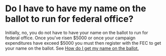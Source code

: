 # Do I have to have my name on the ballot to run for federal office? #
Initially, no, you do not have to have your name on the ballot to run for 
federal office. Once you've risen $5000 or once your campaign expenditures
have exceed $5000 you must then register with the FEC to get your name on the 
ballot. See [How do I get my name on the ballot.][1]

[1]: /help/campaigns/how_to_get_on_the_ballot/